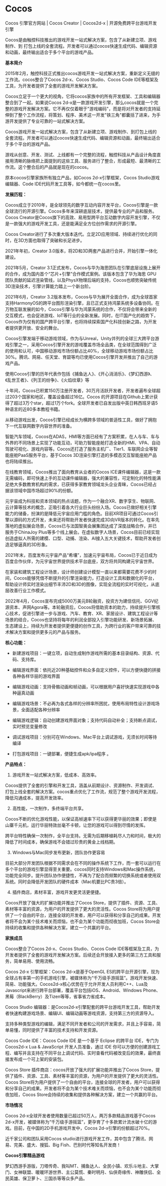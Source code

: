 # Cocos


Cocos 引擎官方网站 | Cocos Creator | Cocos2d-x | 开源免费跨平台游戏开发引擎

Cocos是由触控科技推出的游戏开发一站式解决方案，包含了从新建立项、游戏制作、到 打包上线的全套流程。开发者可以通过cocos快速生成代码、编辑资源和动画，最终输出适合于多个平台的游戏产品。

**基本简介**

2015年2月，触控科技正式推出cocos游戏开发一站式解决方案，重新定义无缝的工作流。cocos整合了Cocos 2d-x、Cocos Studio、Cocos Code IDE等框架及工具，为开发者提供了全套的游戏开发解决方案。

Cocos立足于一个更大的视角，它将cocos家族中的所有开发框架、工具和编辑器整合到了一起。如果说Cocos 2d-x是一款游戏开发引擎，那么cocos就是一个完整的游戏开发解决方案。它不再仅仅着眼于"游戏编码"，而是将对开发者的支持延伸到了整个工作流程，将策划、程序、美术这一开发"铁三角"都囊括了进来，为手游开发提供了专业可靠的一站式解决方案。

Cocos游戏开发一站式解决方案，包含了从新建立项、游戏制作、到打包上线的全套流程。开发者可以通过cocos快速生成代码、编辑资源和动画，最终输出适合于多个平台的游戏产品。

游戏从创意、开发、测试、上线都有一个完整的流程，触控科技从产品设计角度直接用清晰的脉络把上面提到的这些工具、服务进行了整合，形成最短、最清晰的工作流。这个整合后的产品就是现在的cocos。 

原本cocos引擎家族所有独立产品，如Cocos 2d-x引擎框架，Cocos Studio游戏编辑器、Code IDE代码开发工具等，如今都统一在cocos里。 

**发展历程：**

Cocos成立于2010年，是全球领先的数字互动内容开发平台，Cocos引擎是一款全球流行的开源引擎。Cocos多年来深耕底层技术，提供最专业的产品和服务。Cocos Creator是Cocos旗下的高效、易用型跨平台互动数字内容开发引擎，不仅是一款强大的游戏开发工具，还是能满足全方位创作需求的开源引擎。

Cocos Creator进行了多次重大版本迭代。立足2D应用领域、持续进行优化的同时，在3D方面也取得了突破和长足进步。

2021年年初，Creator 3.0版本，将2D和3D两套产品进行合并，开始引擎一体化建设。

2021年5月，Creator 3.1正式发布，Cocos与华为海思团队在引擎底层设施上展开的合作，成为国内首个“芯片+引擎”合作模式案例。该版本包含了华为海思 GPU 团队贡献的延迟渲染管线，以及PhysX物理后端的支持，Cocos也顺势突破传统3D渲染技术，引擎计算能力踏上一个新台阶。

2021年6月，Creator 3.2版本发布，Cocos与华为展开全面合作，成为全球首家支持HarmonyOS的跨平台图形渲染引擎，且已正式支持鸿蒙系统多设备协同。在万物互联发展的如今，Cocos引擎与华为鸿蒙系统的合作，不仅将会带来全新的交互模式，也会促进游戏、IoT等行业的全新发展。同时，在IT国产化的趋势下，Cocos作为仅有的国产跨平台引擎，也将持续探索国产化科技创新之路，为开发者提供更开放、安全的舞台。

Cocos引擎发端于移动游戏领域，作为与Unreal，Unity并列的全球三大跨平台游戏引擎之一，采用Cocos引擎开发的游戏覆盖市场全品类，在全球范围得到广泛的使用和认可，中国移动游戏市场份额占比40%，全球移动游戏市场份额占比30%。腾讯、网易、任天堂、育碧等均已使用Cocos引擎开发并推出了自己的游戏产品。

使用Cocos引擎的历年代表作包括《捕鱼达人》、《开心消消乐》、《梦幻西游》、《乱世王者》、《列王的纷争》、《火焰纹章》等

十年间，Cocos已积累150万注册开发者，30万月活跃开发者，开发者遍布全球超过203个国家和地区，覆盖设备超过16亿。Cocos 的开源项目在Github上累计获得了超过3万个star，超过1万个fork。全球开发者已自发出版中英日韩西班牙语5种语言的近80多本教程书籍。

从移动游戏出发，Cocos引擎已经成长为横跨多领域的普适性工具，做好了拥抱下一代互联网数字内容世界的准备。

智能汽车领域，Cocos在ADAS，HMI等方面已经有了方案积累，在人与车、车与外界的不同场景上实现了功能互动，可助力智能座舱打造全新的HMI、VPA、自动驾驶可视化、游戏内容等。Cocos还打造了服务主机厂、Tier1、车联网企业等智能座舱PaaS服务平台，基于Cocos 3D渲染引擎打造的多模态交互智能座舱产品也将陆续推出。

在线教育领域，Cocos推出了面向教育从业者的Cocos ICE课件编辑器，这是一款无需编码，即可快速上手的互动课件编辑器，强大的兼容性，可定制化的特性能满足绝大多数教育机构的需求，已获得多家教育领域龙头企业青睐，Cocos已经占据该领域中国市场超过90%的份额。

元宇宙成为科技和资本领域的热点话题，作为一个融合XR、数字孪生、物联网、云计算等技术的概念，正吸引着各大行业巨头纷纷入场。Cocos已做好相关引擎能力的储备，扮演的是降低元宇宙应用门槛的角色。目前XR项目可通过Cocos引擎以源码的方式开发，未来还将帮助开发者快速完成3D向VR版本的转化。在率先落地的虚拟展会场景，Cocos已与法国智奥会展集团达成了深度战略合作，并已服务于ChinaJoy Plus等多个线上展会。在虚拟数字人场景，Cocos目前已经实现创造虚拟人所需的建模、口型、动捕、渲染、AI接入五大关键技术，帮助开发者创造足够逼真的3D形象。

2021年末，百度发布元宇宙产品“希壤”，加速元宇宙布局，Cocos已于近日成为百度合作伙伴，为元宇宙世界提供技术平台底座，双方将共同构建元宇宙世界。

在家装和建筑工程设计场景，设计师创建设计模型一直以来都需要花费不少的时间，Cocos能够凭借不断提升的引擎渲染能力，打造设计工具和数据化的平台，帮助设计师实时渲染出细节丰沛2D和3D的图像，实现全流程的实时可视化，从底层改善行业工作模式。

2022年4月，Cocos宣布完成5000万美元B轮融资，投资方为建信信托、GGV纪源资本、声网Agora等。本轮融资后，Cocos将借助资本的助力，持续提升引擎核心技术，促进引擎进一步与游戏、汽车、教育、XR、家居设计、建筑工程设计等场景的结合，Cocos也坚持将每年的利润全部投入引擎功能研发、新场景拓展、生态建设上，持续为开发者提供更便捷的创作工具，为跨行业的客户带来可靠的技术解决方案和提供更多元的产品与服务。 

**核心功能：**

- 新建游戏项目：一键立项，自动生成制作游戏所需的基本目录结构、资源、代码、支持库。

- 编辑游戏界面：依托近20种基础控件和众多自定义控件，可以方便快捷的拼接各种各样华丽的游戏界面

- 编辑游戏动画：支持骨骼动画和帧动画，可以根据用户喜好快速实现游戏中各种逼真动画

- 编辑游戏场景：不必再为各式各样的分辨率所困扰，使用布局特性设计游戏场景，全面适配各种分辨率

- 编辑游戏逻辑：自动创建游戏界面对象；支持代码自动补全；支持断点调试，实时预览变量修改

- 调试游戏项目：分别可在Windows、Mac平台上调试游戏，无须长时间等待编译

- 打包游戏项目：一键部署，便捷生成apk/ipa程序 。

**产品特点：**

1. 游戏开发一站式解决方案，低成本、高效率。

Cocos提供了全套的引擎和开发工具，涵盖从前期设计、资源制作、开发调试、打包上线全套的解决方案。cocos重点优化了工作流，规范了整个游戏开发流程，降低沟通成本，提高开发效率。

2. 高性能，一次制作，多终端平台共享。

Cocos不断的优化游戏性能，以保证高帧速率下可以获得更华丽的效果；即使是山寨千元机，运行华丽特效丝毫不卡顿，让您的游戏可以得到尽情的发挥。

跨平台特性确保一次制作，全平台支持。无需为后期移植耗尽人力和时间，极大的降低了时间成本，确保游戏不会错过珍贵的黄金上线档期。

3. Windows与Mac同步发布更新，团队协作更容易

目前大部分开发团队根据不同需求会在不同的操作系统下工作，而一套可以运行在多个平台的游戏引擎显得至关重要。cocos同时支持Windows和Mac操作系统，功能完全同步。提升团队协作便捷性，不再为了配合而频繁的切换系统或者使用双系统。同时会降低开发团队的硬件成本（Mac机要比PC贵3倍）。

4. 插件商店，素材丰富，游戏开发更灵活更便捷。

Cocos开放了强大的扩展功能并推出了Cocos Store，提供了插件、资源、工具、素材等丰富的资源，为用户的开发提供了更大的灵活性。Cocos Store将为用户提供了一个自由的平台，连接全球的开发者，用户可以获得和分享自己的成果。开发者将不会为某个技术难关而烦恼，也不会为某个功能而彻夜加班，Cocos Store会持续的收集和提供各种解决方案，建立一个共赢的平台。

**家族成员**

Cocos整合了Cocos 2d-x、Cocos Studio、Cocos Code IDE等框架及工具，为开发者提供了全套的游戏开发解决方案。后续还会开放接入更多的第三方工具和服务，简单易用、使用流畅。

Cocos 2d-x 引擎框架：Cocos 2d-x是基于OpenGL ES的跨平台开源引擎，现为全球占有率第一的手机游戏引擎，被媒体称为“千万级手游摇篮”。游戏开发快速、简易、功能强大。Cocos2d-x核心优势在于允许开发人员利用C++、Lua及Javascript来进行跨平台部署，覆盖平台包括iOS、Android、Windows Phone、黑莓（BlackBerry）及Tizen等等，省事省力省成本。

Cocos Studio 编辑器：是Cocos2d-x引擎配套的跨平台游戏开发工具，帮助开发者快速构建游戏场景、编辑UI、编辑动画等游戏资源，支持第三方的资源导入。

支持多种类型游戏的编辑，满足不同开发者和公司的开发需求，并且上手容易，简单易懂，同时提供了丰富的技术支持和开发资源。

Cocos Code IDE：Cocos Code IDE 是一个基于 Eclipse 的跨平台 IDE，专门为 Cocos2d-x Lua & JavaScript 开发人员准备，通过 IDE 你可以方便的创建游戏工程、编写并且支持在不同平台上调试代码、实时查看代码被改变后的效果，最终直接发布成一个可上架的安装包。

Cocos Store 插件商店：cocos开放了强大的扩展功能并推出了Cocos Store，提供了插件、资源、工具、素材等丰富的资源，为用户的开发提供了更大的灵活性。Cocos Store将为用户提供了一个自由的平台，连接全球的开发者，用户可以获得和分享自己的成果。开发者将不会为某个技术难关而烦恼，也不会为某个功能而彻夜加班，Cocos Store会持续的收集和提供各种解决方案，建立一个共赢的平台。 

**市场情况**

Cocos 2d-x全球开发者使用数量已超过50万人，两万多款精品游戏基于Cocos 2d-x开发，被媒体称为“千万级手游摇篮”，更孕育了十多款累计流水破十亿的游戏。目前，在中国的2D手机游戏开发中，Cocos 2d-x引擎的份额超过70%。 

近千家公司和团队采用Cocos studio进行游戏开发工作，其中包含了腾讯、网易、完美、盛大、搜狐、Big Fish、巴别时代等知名开发商！

**Cocos引擎精品游戏**

梦幻西游手游版，刀塔传奇、我叫MT、捕鱼达人、全民小镇、欢乐斗地主、大掌门、女神联盟、暖暖环游世界、主公莫慌、秦时明月、仙侠奇缘传、神雕侠侣、全民英雄、保卫萝卜、三国杀等等众多产品。




